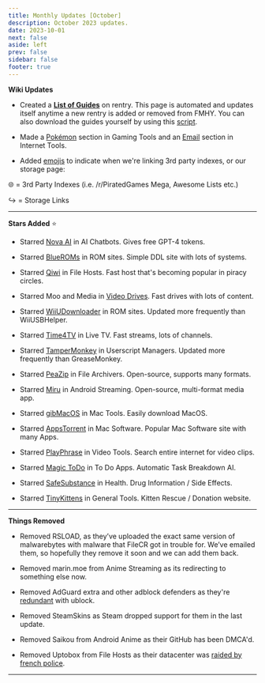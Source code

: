 ```yaml
---
title: Monthly Updates [October]
description: October 2023 updates.
date: 2023-10-01
next: false
aside: left
prev: false
sidebar: false
footer: true
---
```

<Post authors="['nbats']" />

**Wiki Updates**

* Created a **[List of Guides](https://rentry.co/fmhy-guides)** on rentry. This page is automated and updates itself anytime a new rentry is added or removed from FMHY. You can also download the guides yourself by using this [script](https://gist.github.com/Rust1667/efc055debaf4876e4de39cc0d32f18c1).

* Made a [Pokémon](https://fmhy.pages.dev/gamingpiracyguide/#pok%C3%A9mon-tools) section in Gaming Tools and an [Email](https://fmhy.pages.dev/internet-tools#email-tools) section in Internet Tools. 

* Added [emojis](https://i.imgur.com/mgYq8nF.png) to indicate when we're linking 3rd party indexes, or our storage page: 

 🌐 = 3rd Party Indexes (i.e. /r/PiratedGames Mega, Awesome Lists etc.)

 ↪️ = Storage Links 

***

**Stars Added** ⭐

* Starred [Nova AI](https://fmhy.pages.dev/ai/#ai-chatbots) in AI Chatbots. Gives free GPT-4 tokens. 

* Starred [BlueROMs](https://fmhy.pages.dev/gamingpiracyguide/#rom-sites) in ROM sites. Simple DDL site with lots of systems. 

* Starred [Qiwi](https://fmhy.pages.dev/storage/#file-sharing-tools) in File Hosts. Fast host that's becoming popular in piracy circles.

* Starred Moo and Media in [Video Drives](https://fmhy.pages.dev/videopiracyguide/#drives--directories). Fast drives with lots of content.

* Starred [WiiUDownloader](https://fmhy.pages.dev/gamingpiracyguide/#rom-sites) in ROM sites. Updated more frequently than WiiUSBHelper. 

* Starred [Time4TV](https://fmhy.pages.dev/videopiracyguide/#live-tv--sports) in Live TV. Fast streams, lots of channels. 

* Starred [TamperMonkey](https://fmhy.pages.dev/storage/#userscript-managers) in Userscript Managers. Updated more frequently than GreaseMonkey.

* Starred [PeaZip](https://fmhy.pages.dev/storage/#compression-programs) in File Archivers. Open-source, supports many formats.

* Starred [Miru](https://fmhy.pages.dev/android-iosguide/#android-streaming) in Android Streaming. Open-source, multi-format media app.

* Starred [gibMacOS](https://fmhy.pages.dev/linuxguide/#mac-tools--apps) in Mac Tools. Easily download MacOS. 

* Starred [AppsTorrent](https://fmhy.pages.dev/linuxguide/#mac-software) in Mac Software. Popular Mac Software site with many Apps. 

* Starred [PlayPhrase](https://fmhy.pages.dev/toolsguide/#video-tools) in Video Tools. Search entire internet for video clips.

* Starred [Magic ToDo](https://fmhy.pages.dev/storage/#note-taking--to-do-apps) in To Do Apps. Automatic Task Breakdown AI. 

* Starred [SafeSubstance](https://fmhy.pages.dev/miscguide/#health) in Health. Drug Information / Side Effects.

* Starred [TinyKittens](https://tinykittens.com/) in General Tools. Kitten Rescue / Donation website. 

***
 
**Things Removed**

* Removed RSLOAD, as they’ve uploaded the exact same version of malwarebytes with malware that FileCR got in trouble for. We’ve emailed them, so hopefully they remove it soon and we can add them back.

* Removed marin.moe from Anime Streaming as its redirecting to something else now. 

* Removed AdGuard extra and other adblock defenders as they're [redundant](https://ibb.co/xgrtbBZ) with ublock. 

* Removed SteamSkins as Steam dropped support for them in the last update.

* Removed Saikou from Android Anime as their GitHub has been DMCA'd. 

* Removed Uptobox from File Hosts as their datacenter was [raided by french police](https://torrentfreak.com/uptobox-goes-dark-following-police-raids-on-french-datacenters-230920/). 

***
